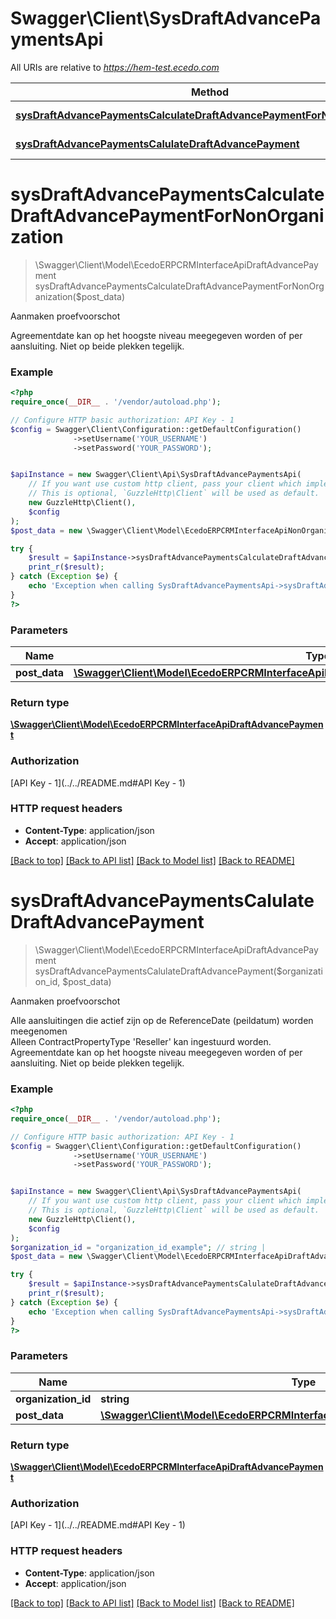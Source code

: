 # Swagger\Client\SysDraftAdvancePaymentsApi

All URIs are relative to *https://hem-test.ecedo.com*

Method | HTTP request | Description
------------- | ------------- | -------------
[**sysDraftAdvancePaymentsCalculateDraftAdvancePaymentForNonOrganization**](SysDraftAdvancePaymentsApi.md#sysDraftAdvancePaymentsCalculateDraftAdvancePaymentForNonOrganization) | **POST** /sysapi/v1.0/draftadvancepayments | Aanmaken proefvoorschot
[**sysDraftAdvancePaymentsCalulateDraftAdvancePayment**](SysDraftAdvancePaymentsApi.md#sysDraftAdvancePaymentsCalulateDraftAdvancePayment) | **POST** /sysapi/v1.0/organizations/{organizationId}/draftadvancepayments | Aanmaken proefvoorschot


# **sysDraftAdvancePaymentsCalculateDraftAdvancePaymentForNonOrganization**
> \Swagger\Client\Model\EcedoERPCRMInterfaceApiDraftAdvancePayment sysDraftAdvancePaymentsCalculateDraftAdvancePaymentForNonOrganization($post_data)

Aanmaken proefvoorschot

Agreementdate kan op het hoogste niveau meegegeven worden of per aansluiting. Niet op beide plekken tegelijk.

### Example
```php
<?php
require_once(__DIR__ . '/vendor/autoload.php');

// Configure HTTP basic authorization: API Key - 1
$config = Swagger\Client\Configuration::getDefaultConfiguration()
              ->setUsername('YOUR_USERNAME')
              ->setPassword('YOUR_PASSWORD');


$apiInstance = new Swagger\Client\Api\SysDraftAdvancePaymentsApi(
    // If you want use custom http client, pass your client which implements `GuzzleHttp\ClientInterface`.
    // This is optional, `GuzzleHttp\Client` will be used as default.
    new GuzzleHttp\Client(),
    $config
);
$post_data = new \Swagger\Client\Model\EcedoERPCRMInterfaceApiNonOrganizationDraftAdvancePaymentPostData(); // \Swagger\Client\Model\EcedoERPCRMInterfaceApiNonOrganizationDraftAdvancePaymentPostData | 

try {
    $result = $apiInstance->sysDraftAdvancePaymentsCalculateDraftAdvancePaymentForNonOrganization($post_data);
    print_r($result);
} catch (Exception $e) {
    echo 'Exception when calling SysDraftAdvancePaymentsApi->sysDraftAdvancePaymentsCalculateDraftAdvancePaymentForNonOrganization: ', $e->getMessage(), PHP_EOL;
}
?>
```

### Parameters

Name | Type | Description  | Notes
------------- | ------------- | ------------- | -------------
 **post_data** | [**\Swagger\Client\Model\EcedoERPCRMInterfaceApiNonOrganizationDraftAdvancePaymentPostData**](../Model/EcedoERPCRMInterfaceApiNonOrganizationDraftAdvancePaymentPostData.md)|  |

### Return type

[**\Swagger\Client\Model\EcedoERPCRMInterfaceApiDraftAdvancePayment**](../Model/EcedoERPCRMInterfaceApiDraftAdvancePayment.md)

### Authorization

[API Key - 1](../../README.md#API Key - 1)

### HTTP request headers

 - **Content-Type**: application/json
 - **Accept**: application/json

[[Back to top]](#) [[Back to API list]](../../README.md#documentation-for-api-endpoints) [[Back to Model list]](../../README.md#documentation-for-models) [[Back to README]](../../README.md)

# **sysDraftAdvancePaymentsCalulateDraftAdvancePayment**
> \Swagger\Client\Model\EcedoERPCRMInterfaceApiDraftAdvancePayment sysDraftAdvancePaymentsCalulateDraftAdvancePayment($organization_id, $post_data)

Aanmaken proefvoorschot

Alle aansluitingen die actief zijn op de ReferenceDate (peildatum) worden meegenomen<br />  Alleen ContractPropertyType 'Reseller' kan ingestuurd worden.  Agreementdate kan op het hoogste niveau meegegeven worden of per aansluiting. Niet op beide plekken tegelijk.

### Example
```php
<?php
require_once(__DIR__ . '/vendor/autoload.php');

// Configure HTTP basic authorization: API Key - 1
$config = Swagger\Client\Configuration::getDefaultConfiguration()
              ->setUsername('YOUR_USERNAME')
              ->setPassword('YOUR_PASSWORD');


$apiInstance = new Swagger\Client\Api\SysDraftAdvancePaymentsApi(
    // If you want use custom http client, pass your client which implements `GuzzleHttp\ClientInterface`.
    // This is optional, `GuzzleHttp\Client` will be used as default.
    new GuzzleHttp\Client(),
    $config
);
$organization_id = "organization_id_example"; // string | 
$post_data = new \Swagger\Client\Model\EcedoERPCRMInterfaceApiDraftAdvancePaymentPostData(); // \Swagger\Client\Model\EcedoERPCRMInterfaceApiDraftAdvancePaymentPostData | 

try {
    $result = $apiInstance->sysDraftAdvancePaymentsCalulateDraftAdvancePayment($organization_id, $post_data);
    print_r($result);
} catch (Exception $e) {
    echo 'Exception when calling SysDraftAdvancePaymentsApi->sysDraftAdvancePaymentsCalulateDraftAdvancePayment: ', $e->getMessage(), PHP_EOL;
}
?>
```

### Parameters

Name | Type | Description  | Notes
------------- | ------------- | ------------- | -------------
 **organization_id** | **string**|  |
 **post_data** | [**\Swagger\Client\Model\EcedoERPCRMInterfaceApiDraftAdvancePaymentPostData**](../Model/EcedoERPCRMInterfaceApiDraftAdvancePaymentPostData.md)|  |

### Return type

[**\Swagger\Client\Model\EcedoERPCRMInterfaceApiDraftAdvancePayment**](../Model/EcedoERPCRMInterfaceApiDraftAdvancePayment.md)

### Authorization

[API Key - 1](../../README.md#API Key - 1)

### HTTP request headers

 - **Content-Type**: application/json
 - **Accept**: application/json

[[Back to top]](#) [[Back to API list]](../../README.md#documentation-for-api-endpoints) [[Back to Model list]](../../README.md#documentation-for-models) [[Back to README]](../../README.md)

